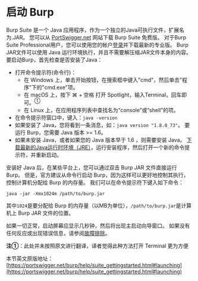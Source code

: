 # 启动 Burp

Burp Suite 是一个 Java 应用程序，作为一个独立的Java可执行文件，扩展名为.JAR。 您可以从 [PortSwigger.net](PortSwigger.net) 网站下载 Burp Suite 免费版。 对于Burp Suite Professional用户，您可以使用您的帐户[登录](https://portswigger.net/users/)并下载最新的专业版。 Burp JAR文件可以使用 Java 运行环境执行，并且不需要解压缩JAR文件本身的内容。  
要启动Burp，首先检查是否安装了Java：

* 打开命令提示符(命令行)：
	* 在 Windows 上，单击开始按钮，在搜索框中键入"cmd"，然后单击"程序"下的"cmd.exe"项。
	* 在 macOS 上，按下 ⌘ + 空格 打开 Spotlight，输入Terminal，回车即可。<sup>①</sup>
	* 在 Linux 上，在应用程序列表中查找名为“console”或“shell”的项。
* 在命令提示符窗口中，键入：```java -version```
* 如果安装了 Java，您将看到一条消息，如：```java version "1.8.0_73"```。 要运行 Burp，您需要 Java 版本 >= 1.6。
* 如果未安装 Java，或者如果您的 Java 版本早于 1.6 ，则需要安装 Java。 [下载最新的Java运行时环境（JRE）](http://www.oracle.com/technetwork/java/javase/downloads/index.html)，运行安装程序，然后打开一个新的命令提示符，并重新启动。

安装好 Java 后，在某些平台上，您可以通过双击 Burp JAR 文件直接运行 Burp。 但是，官方建议从命令行启动 Burp，因为这样可以更好地控制其执行，控制计算机分配给 Burp 的内存量。 我们可以在命令提示符下键入如下命令：
```
java -jar -Xmx1024m /path/to/burp.jar
```
其中```1024```是要分配给 Burp 的内存量（以MB为单位），```/path/to/burp.jar```是计算机上 Burp JAR 文件的位置。

如果一切正常，启动屏幕应显示几秒钟，然后将出现主启动向导窗口。 如果没有任何反应或出现错误信息，请参阅[故障排除](../Troubleshooting.md)。

**注①**：此处并未按照原文进行翻译，译者觉得此种方法打开 Terminal 更为方便

本节英文原版地址：  
[https://portswigger.net/burp/help/suite_gettingstarted.html#launching](https://portswigger.net/burp/help/suite_gettingstarted.html#launching)
